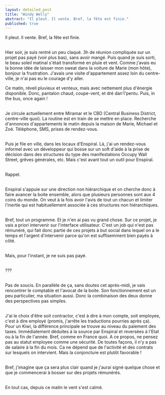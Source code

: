 ```yaml
---
layout: detailed_post
title: "Windy Welly"
abstract: "Il pleut. Il vente. Bref, la fête est finie."
published: true
---
```


Il pleut. Il vente. Bref, la fête est finie.
<br />
<br />

Hier soir, je suis rentré un peu claqué. 3h de réunion compliquée sur un projet pas payé (voir plus bas), sans avoir mangé. Puis quand je suis sorti, le beau soleil matinal s'était transformé en pluie et vent. Comme j'avais eu la bonne idée de laisser mon sweat dans la voiture de Marie (mon hôte), bonjour la frustration. J'avais une visite d'appartement assez loin du centre-ville, je n'ai pas eu le courage d'y aller.

Ce matin, réveil pluvieux et venteux, mais avec nettement plus d'énergie disponible. Donc, pantalon chaud, coupe-vent, et dré dan'l'pentu. Puis, in the bus, once again !
<br />
<br />

Je circule actuellement entre Miramar et le CBD (Central Business District, centre-ville quoi). La routine est en train de se mettre en place. Recherche d'annonces d'appartements le matin depuis la maison de Marie, Michael et Zoé. Téléphone, SMS, prises de rendez-vous.
<br />
<br />

Puis je file en ville, dans les locaux d'Enspiral. Là, j'ai un rendez-vous informel avec un développeur qui bosse sur un soft d'aide à la prise de décision dans des structures du type des manifestations Occupy Wall Street, grêves générales, etc. Mais c'est avant tout un outil pour Enspiral.
<br />
<br />

Rappel.
<br />
<br />

Enspiral s'appuie sur une direction non hiérarchique et on cherche donc à faire avancer la boite ensemble, alors que plusieurs personnes sont aux 4 coins du monde. On veut à la fois avoir l'avis de tout un chacun et limiter l'inertie qui est habituellement associée à ces structures non hiérarchiques.
<br />
<br />

Bref, tout un programme. Et je n'en ai pas vu grand chose. Sur ce projet, je vais a priori intervenir sur l'interface utilisateur. C'est un job qui n'est pas rémunéré, qui fait donc partie de ces projets à but social dans lequel on a le temps et l'argent d'intervenir parce qu'on est suffisemment bien payés à côté.
<br />
<br />

Mais, pour l'instant, je ne suis pas payé.
<br />
<br />

???
<br />
<br />

Pas de soucis. En parallèle de ça, sans doutes cet après-midi, je vais rencontrer le comptable et l'avocat de la boite. Son fonctionnement est un peu particulier, ma situation aussi. Donc la combinaison des deux donne des perspectives pas simples.
<br />
<br />

J'ai le choix d'être soit contractor, c'est à dire à mon compte, soit employee, c'est à dire employé (promis, j'arrête les traductions pourries après ça). Pour un Kiwi, la différence principale se trouve au niveau du paiement des taxes. Immédiatement déduites à la source par Enspiral et reversées à l'Etat ou à la fin de l'année. Bref, comme en France quoi. A ce propos, ne pensez pas au statut employee comme une sécurité. De toutes façons, il n'y a pas de salaire à la fin du mois. Ca ne dépend que de l'activité et des contrats sur lesquels on intervient. Mais la conjoncture est plutôt favorable !
<br />
<br />

Bref, j'imagine que ça sera plus clair quand je j'aurai signé quelque chose et que je commencerai à bosser sur des projets rémunérés.
<br />
<br />

En tout cas, depuis ce matin le vent s'est calmé.